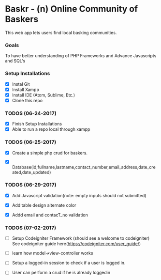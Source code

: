 Baskr - (n) Online Community of Baskers
======

This web app lets users find local basking communities.

### Goals
To have better understanding of PHP Frameworks and Advance Javascripts and SQL's

### Setup Installations
- [x] Instal Git
- [x] Install Xampp
- [x] Install IDE (Atom, Sublime, Etc.)
- [x] Clone this repo

### TODOS (06-24-2017)
- [x] Finish Setup Installations
- [x] Able to run a repo local through xampp

### TODOS (06-25-2017)
- [x] Create a simple php crud for baskers.
- [x] Database(id,fullname,lastname,contact_number,email_address,date_created,date_updated)


### TODOS (06-29-2017)
- [x] Add Javascript validation(note: empty inputs should not submitted)
- [x] Add table design alternate color
- [x] Addd email and contacT_no validation


### TODOS (07-02-2017)
- [ ] Setup Codeigniter Framework (should see a welcome to codeigniter)
      See codeigniter guide here(https://codeigniter.com/user_guide/)
- [ ] learn how model->view-controller works
- [ ] Setup a logged-in session to check if a user is logged in.
- [ ] User can perform a crud if he is already loggedin

